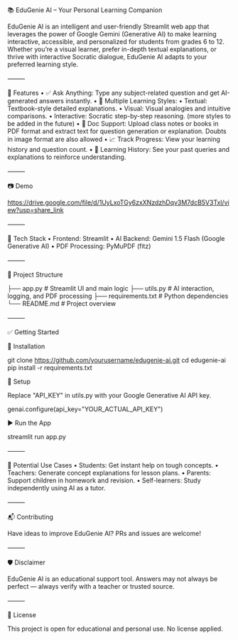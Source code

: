 📚 EduGenie AI – Your Personal Learning Companion

EduGenie AI is an intelligent and user-friendly Streamlit web app that leverages the power of Google Gemini (Generative AI) to make learning interactive, accessible, and personalized for students from grades 6 to 12. Whether you’re a visual learner, prefer in-depth textual explanations, or thrive with interactive Socratic dialogue, EduGenie AI adapts to your preferred learning style.

⸻

🚀 Features
	•	✅ Ask Anything: Type any subject-related question and get AI-generated answers instantly.
	•	🧠 Multiple Learning Styles:
	•	Textual: Textbook-style detailed explanations.
	•	Visual: Visual analogies and intuitive comparisons.
	•	Interactive: Socratic step-by-step reasoning. (more styles to be added in the future)
	•	📄 Doc Support: Upload class notes or books in PDF format and extract text for question generation or explanation. Doubts in image format are also allowed
	•	📈 Track Progress: View your learning history and question count.
	•	📝 Learning History: See your past queries and explanations to reinforce understanding.

⸻

📷 Demo

https://drive.google.com/file/d/1UyLxoTGy6zxXNzdzhDqv3M7dcB5V3Txl/view?usp=share_link

⸻

🔧 Tech Stack
	•	Frontend: Streamlit
	•	AI Backend: Gemini 1.5 Flash (Google Generative AI)
	•	PDF Processing: PyMuPDF (fitz)

⸻

📁 Project Structure

├── app.py              # Streamlit UI and main logic
├── utils.py            # AI interaction, logging, and PDF processing
├── requirements.txt    # Python dependencies
└── README.md           # Project overview


⸻

✅ Getting Started

🔧 Installation

git clone https://github.com/yourusername/edugenie-ai.git
cd edugenie-ai
pip install -r requirements.txt

🔑 Setup

Replace "API_KEY" in utils.py with your Google Generative AI API key.

genai.configure(api_key="YOUR_ACTUAL_API_KEY")

▶️ Run the App

streamlit run app.py


⸻

🌟 Potential Use Cases
	•	Students: Get instant help on tough concepts.
	•	Teachers: Generate concept explanations for lesson plans.
	•	Parents: Support children in homework and revision.
	•	Self-learners: Study independently using AI as a tutor.

⸻

📬 Contributing

Have ideas to improve EduGenie AI? PRs and issues are welcome!

⸻

🛡️ Disclaimer

EduGenie AI is an educational support tool. Answers may not always be perfect — always verify with a teacher or trusted source.

⸻

📃 License

This project is open for educational and personal use. No license applied.

